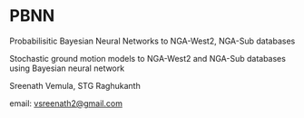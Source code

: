 # PBNN
Probabilisitic Bayesian Neural Networks to NGA-West2, NGA-Sub databases

Stochastic ground motion models to NGA-West2 and NGA-Sub databases using Bayesian neural network

Sreenath Vemula, STG Raghukanth

email: vsreenath2@gmail.com
